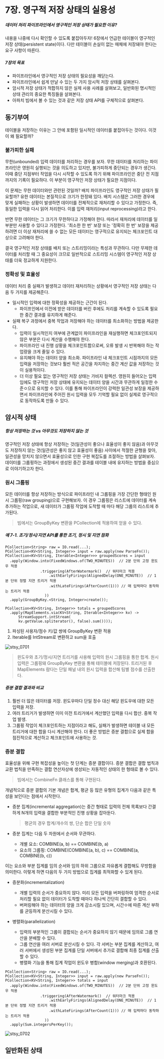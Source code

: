# 7장. 영구적 저장 상태의 실용성
##### 데이터 처리 파이프라인에서 영구적인 저장 상태가 필요한 이유?
내용을 나중에 다시 확인할 수 있도록 붙잡아두자! 6장에서 언급한 테이블이 영구적인 저장 상태(persistent state)이다. 다만 테이블이 손실이 없는 매체에 저장돼야 한다는 요구 사항이 따른다.

##### 7장의 목표
- 파이프라인에서 영구적인 저장 상태의 필요성을 깨닫는다.
- 파이프라인에서 쉽게 만날 수 있는 두 가지 암시적 저장 상태를 살펴본다.
- 암시적 저장 상태가 적합하지 않은 실제 사용 사례를 살펴보고, 일반화된 명시적인 상태 관리의 중요한 특징들을 살펴본다.
- 아파치 빔에서 볼 수 있는 것과 같은 저장 상태 API를 구체적으로 살펴본다.

## 동기부여
테이블을 저장하는 이유는 그 안에 포함된 일시적인 데이터를 붙잡아두는 것이다. 이것이 왜 필요할까?

### 불가피한 실패
무한(unbounded) 입력 데이터를 처리하는 경우를 보자. 무한 데이터를 처리하는 파이프라인은 영원히 실행되는 것을 의도하고 있지만, 불가피하게 중단되는 경우가 생긴다. 이때 중단 지점부터 작업을 다시 시작할 수 있도록 하기 위해 파이프라인은 중단 전 지점까지의 기록이 필요하다. 이 부분이 영구적인 저장 상태가 필요한 지점이다.

이 문제는 무한 데이터와만 관련된 것일까? 배치 파이프라인도 영구적인 저장 상태가 필요할까? 유한 데이터는 본질적으로 크기가 한정돼 있다. 배치 시스템은 그러한 경우에 맞게 실패하는 상황이 발생하면 데이터를 전체적으로 재처리할 수 있다고 가정한다. 즉, 동일한 입력을 다시 읽어 처리한다. 이를 입력 재처리(input reprocessing)라고 한다.

반면 무한 데이터는 그 크기가 무한하다고 가정해야 한다. 따라서 재처리에 데이터를 일부분만 사용할 수 있다고 가정한다. '최소한 한 번' 보장 또는 '정확히 한 번' 보장을 제공하려면 더 이상 재처리에 쓸 수 없는 모든 데이터는 영구적으로 유지되는 체크포인트 대상으로 고려해야 한다.

결국 영구적인 저장 상태를 배치 또는 스트리밍이라는 특성과 무관하다. 다만 무제한 데이터를 처리할 때 그 중요성이 크므로 일반적으로 스트리밍 시스템이 영구적인 저장 상태를 더욱 정교하게 지원한다.

### 정확성 및 효율성
데이터 처리 중 실패가 발생하고 데이터 재처리하는 상황에서 영구적인 저장 상태는 다음 두 가지를 제공해준다.

- 일시적인 입력에 대한 정확성을 제공하는 근간이 된다. 
  - 파이프인에서 이전에 받은 데이터를 버린 후에도 처리를 계속할 수 있도록 필요한 중간 결과를 유지하게 해준다.
- 실패 복구 과정에서 중복 작업과 저장해야 하는 데이터를 최소화하는 방법을 제공한다.
  - 입력이 일시적인지 여부에 관계없이 파이프라인을 재실행하면 체크포인트되지 않은 부분은 다시 계산을 수행해야 한다.
  - 파이프라인 내 진행 상황을 체크포인트함으로써, 오류 발생 시 반복해야 하는 작업량을 크게 줄일 수 있다.
  - 유지해야 하는 데이터 양을 최소화. 파이프라인 내 체크포인트 시점까지의 모든 입력을 저장하는 것보다 훨씬 적은 공간을 차지하는 중간 계산 값을 저장하는 것이 실용적이다.
  - 더 이상 필요 없는 영구적인 저장 상태는 가비지 컬렉션. 영원히 들어오는 입력임에도 영구적인 저장 상태에 유지되는 데이터 양을 시간과 무관하게 일정한 수준ㅇ으로 유지할 수 있다. 이를 통해 파이프라인이 강력한 일관성 보장을 제공하면서 파이프라인에 주어진 원시 입력을 모두 기억할 필요 없이 실제로 영구적으로 동작하도록 만들 수 있다.

## 암시적 상태
##### 항상 저장하는 것 vs 아무것도 저장하지 않는 것
영구적인 저장 상태에 항상 저장하는 것(일관성이 좋으나 효율성이 좋지 않음)과 아무것도 저장하지 않는 것(일관성은 좋지 않고 효율성이 좋음) 사이에서 적절한 균형을 찾아, 일관성을 망치지 않으면서 효율성으로 인한 구현 복잡도를 조절하는 방법을 살펴보자. 데이터를 그룹핑하는 과정에서 생성된 중간 결과를 테이블 내에 유지하는 방법을 중심으로 이야기하고자 한다.

### 원시 그룹핑
모든 데이터를 항상 저장하는 방식으로 파이프라인 내 그룹핑을 가장 간단한 형태인 원시 그룹핑(raw grouping)으로 구현해보자. 이 경우 그룹핑은 리스트에 데이터를 계속 추가하는 작업으로, 새 데이터가 그룹핑 작업에 도착할 때 마다 해당 그룹의 리스트에 추가된다.
> 빔에서는 GroupByKey 변환을 PCollection에 적용하여 얻을 수 있다.

##### 예 7-1. 조기/정시/지연 API를 통한 조기, 정시 및 지연 점화
```
PCollection<String> raw = IO.read(...);
PCollection<KV<String, Integer>> input = raw.apply(new ParseFn());
PCollection<KV<String, Iterable<Integer>>> groupedScores = input
  .apply(Window.into(FixedWindows.of(TWO_MINUTES))  // 2분 단위 고정 윈도우 적용
                .triggering(AfterWatermark()  // 워터마크 적용
                    .withEarlyFirings(AlignedDelay(ONE_MINUTE))  // 1분 단위 정렬 지연 트리거 적용
                    .withLateFirings(AfterCount(1))) // 매 입력마다 동작하는 트리거 적용
                  ))
  .apply(GroupByKey.<String, Integer>create());

PCollection<KV<String, Integer>> totals = groupedScores
  .apply(MapElements.via(KV<String, Iterable<Integer>> kv) -> 
      StreamSupport.intStream(
      kv.getValue.spliterator(), false).sum())));
```
1. 파싱된 사용자/점수 키/값 쌍에 GroupByKey 변환 적용
2. Iterable<Integer>를 IntStream<Integer>로 변환하고 sum을 호출

![stsy_0701](https://user-images.githubusercontent.com/19989706/163387011-c8519d60-4161-466d-b785-d3c321967f67.gif)
> 윈도우와 초기/정시/지연 트리거를 사용해 입력의 원시 그룹핑을 통한 합계. 원시 입력은 그룹핑돼 GroupByKey 변환을 통해 테이블에 저장된다. 트리거된 후 MapElements 람다는 단일 패널 내의 원시 입력을 합산해 팀별 점수를 산출한다.

##### 증분 결합 결과와 비교
1. 훨씬 더 많은 데이터를 저장. 윈도우마다 단일 정수 대신 해당 윈도우에 대한 모든 입력을 저장.
2. 여러 트리거가 발생하면 이미 이전 트리거에서 계산했던 입력을 다시 합산. 중복 작업 발생.
3. 그룹핑 작업이 체크포인트하는 지점이라고 해도, 실패가 발생하면 테이블 내 모든 트리거에 대한 합을 다시 계산해야 한다.
더 좋은 방법은 증분 결합으로 실제 합을 점진적으로 계산하고 체크포인트에 사용하는 것.

### 증분 결합
효율성을 위해 구현 복잡성을 높이는 첫 단계는 증분 결합이다. 증분 결합은 결합 법칙과 교환 법칙을 만족하는 결합 연산자상에 생성되는 자동적인 상태의 한 형태로 볼 수 있다.
> 빔에서는 CombineFn 클래스를 통해 구현된다.
  
개념적으로 증분 결합의 기본 개념은 합계, 평균 등 많은 유형의 집계가 다음과 같은 특성을 보인다는 점에서 시작한다.
- 증분 집계(incremental aggregation)는 중간 형태로 입력의 전체 목록보다 간결하게 N개의 입력을 결합한 부분적인 진행 상황을 잡아둔다.
  > 평균의 경우 합계/개수의 쌍, 단순 합은 단일 숫자

- 증분 집계는 다음 두 차원에서 순서와 무관하다.
  - 개별 요소: COMBINE(a, b) == COMBINE(b, a)
  - 요소의 그룹핑: COMBINE(COMBINE(a, b), c) == COMBINE(a, COMBINE(b, c))

이는 요소와 부분 집계를 임의 순서와 임의 하위 그룹으로 자유롭게 결합해도 무방함을 의미한다. 이렇게 하면 다음의 두 가지 방법으로 집계를 최적화할 수 있게 된다.
- 증분화(incrementalization)
  - 개별 입력의 순서가 중요하지 않다. 미리 모든 입력을 버퍼링하여 엄격한 순서로 처리할 필요 없이 데이터가 도착할 때마다 하나씩 간단히 결합할 수 있다.
  - 버퍼링해야 하는 데이터의 양을 크게 감소시킬 있으며, 시간ㅇ에 따른 계산 부하를 균등하게 분산시킬 수 있다.

- 병렬화(parallelization)
  - 입력의 부분적인 그룹이 결합되는 순서가 중요하지 않기 때문에 임의로 그룹 연산을 분배할 수 있다.
  - 그룹 연산을 여러 서버로 분산시킬 수 있다. 각 서버는 부분 집계를 계산하고, 여러 서버에서 생성된 부분 집계를 단일 서버에서 추가로 결합해 최종 집계를 산출할 수 있다.
  - 병렬화 기능을 통해 집계 작업이 윈도우 병합(window merging)과 호환된다.

```
PCollection<String> raw = IO.read(...);
PCollection<KV<String, Integer>> input = raw.apply(new ParseFn());
PCollection<KV<String, Integer>> totals = input
  .apply(Window.into(FixedWindows.of(TWO_MINUTES))  // 2분 단위 고정 윈도우 적용
                .triggering(AfterWatermark()  // 워터마크 적용
                    .withEarlyFirings(AlignedDelay(ONE_MINUTE))  // 1분 단위 정렬 지연 트리거 적용
                    .withLateFirings(AfterCount(1))) // 매 입력마다 동작하는 트리거 적용
                  ))
  .apply(Sum.integersPerKey());
```

![stsy_0702](https://user-images.githubusercontent.com/19989706/163387978-d1b6f455-31b8-44a2-96c3-4648b874e47a.gif)
> 

## 일반화된 상태
